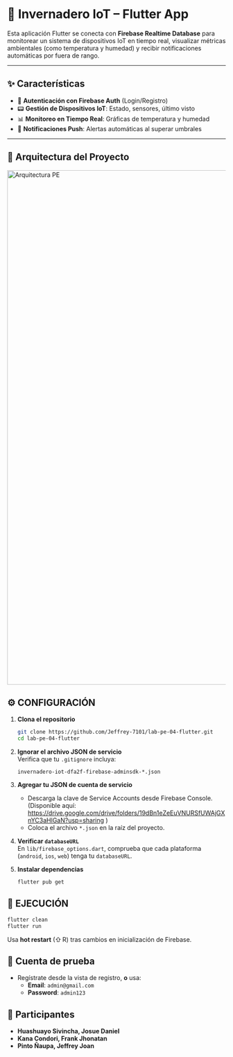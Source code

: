 # 🌿 Invernadero IoT – Flutter App

Esta aplicación Flutter se conecta con **Firebase Realtime Database** para monitorear un sistema de dispositivos IoT en tiempo real, visualizar métricas ambientales (como temperatura y humedad) y recibir notificaciones automáticas por fuera de rango.

---

## ✨ Características

- 🔐 **Autenticación con Firebase Auth** (Login/Registro)
- 📟 **Gestión de Dispositivos IoT**: Estado, sensores, último visto
- 📊 **Monitoreo en Tiempo Real**: Gráficas de temperatura y humedad
- 🔔 **Notificaciones Push**: Alertas automáticas al superar umbrales

---

## 🧱 Arquitectura del Proyecto

<img width="1565" height="1186" alt="Arquitectura PE" src="https://github.com/user-attachments/assets/7b986d35-1445-4d15-a9a6-9dc6bda26871" />

## ⚙️ CONFIGURACIÓN

1. **Clona el repositorio**
   ```bash
   git clone https://github.com/Jeffrey-7101/lab-pe-04-flutter.git
   cd lab-pe-04-flutter

2. **Ignorar el archivo JSON de servicio**  
   Verifica que tu `.gitignore` incluya:
   ```
   invernadero-iot-dfa2f-firebase-adminsdk-*.json
   ```

3. **Agregar tu JSON de cuenta de servicio**  
   - Descarga la clave de Service Accounts desde Firebase Console. (Disponible aquí: https://drive.google.com/drive/folders/19dBn1eZeEuVNURSfUWAjGXnYC3aHlGaN?usp=sharing )  
   - Coloca el archivo `*.json` en la raíz del proyecto.

4. **Verificar `databaseURL`**  
   En `lib/firebase_options.dart`, comprueba que cada plataforma (`android`, `ios`, `web`) tenga tu `databaseURL`.

5. **Instalar dependencias**  
   ```bash
   flutter pub get
   ```

## 🚀 EJECUCIÓN

```bash
flutter clean
flutter run
```

Usa **hot restart** (⇧ R) tras cambios en inicialización de Firebase.

## 🔐 Cuenta de prueba

- Regístrate desde la vista de registro, **o** usa:
  - **Email**: `admin@gmail.com`
  - **Password**: `admin123`

## 👥 Participantes

- **Huashuayo Sivincha, Josue Daniel**
- **Kana Condori, Frank Jhonatan**
- **Pinto Ñaupa, Jeffrey Joan**
